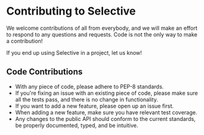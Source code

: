 # Contributing to Selective

We welcome contributions of all from everybody, and we will make an effort
to respond to any questions and requests. Code is not the only way to make
a contribution!

If you end up using Selective in a project, let us know!

## Code Contributions

- With any piece of code, please adhere to PEP-8 standards.
- If you're fixing an issue with an existing piece of code, please make sure
all the tests pass, and there is no change in functionality.
- If you want to add a new feature, please open up an issue first.
- When adding a new feature, make sure you have relevant test coverage.
- Any changes to the public API should conform to the current standards,
be properly documented, typed, and be intuitive.